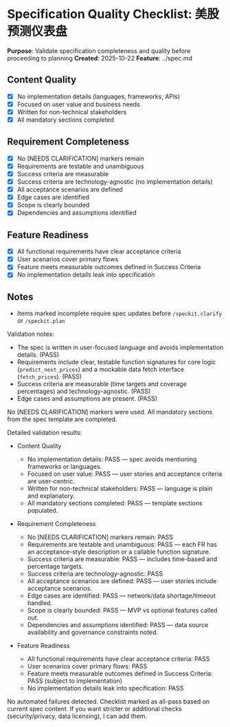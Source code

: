 # Specification Quality Checklist: 美股预测仪表盘

**Purpose**: Validate specification completeness and quality before proceeding to planning
**Created**: 2025-10-22
**Feature**: ../spec.md

## Content Quality

- [x] No implementation details (languages, frameworks, APIs)
- [x] Focused on user value and business needs
- [x] Written for non-technical stakeholders
- [x] All mandatory sections completed

## Requirement Completeness

- [x] No [NEEDS CLARIFICATION] markers remain
- [x] Requirements are testable and unambiguous
- [x] Success criteria are measurable
- [x] Success criteria are technology-agnostic (no implementation details)
- [x] All acceptance scenarios are defined
- [x] Edge cases are identified
- [x] Scope is clearly bounded
- [x] Dependencies and assumptions identified

## Feature Readiness

- [x] All functional requirements have clear acceptance criteria
- [x] User scenarios cover primary flows
- [x] Feature meets measurable outcomes defined in Success Criteria
- [x] No implementation details leak into specification

## Notes

- Items marked incomplete require spec updates before `/speckit.clarify` or `/speckit.plan`

Validation notes:

- The spec is written in user-focused language and avoids implementation details. (PASS)
- Requirements include clear, testable function signatures for core logic (`predict_next_prices`) and a mockable data fetch interface (`fetch_prices`). (PASS)
- Success criteria are measurable (time targets and coverage percentages) and technology-agnostic. (PASS)
- Edge cases and assumptions are present. (PASS)

No [NEEDS CLARIFICATION] markers were used. All mandatory sections from the spec template are completed.

Detailed validation results:

- Content Quality

  - No implementation details: PASS — spec avoids mentioning frameworks or languages.
  - Focused on user value: PASS — user stories and acceptance criteria are user-centric.
  - Written for non-technical stakeholders: PASS — language is plain and explanatory.
  - All mandatory sections completed: PASS — template sections populated.

- Requirement Completeness

  - No [NEEDS CLARIFICATION] markers remain: PASS
  - Requirements are testable and unambiguous: PASS — each FR has an acceptance-style description or a callable function signature.
  - Success criteria are measurable: PASS — includes time-based and percentage targets.
  - Success criteria are technology-agnostic: PASS
  - All acceptance scenarios are defined: PASS — user stories include acceptance scenarios.
  - Edge cases are identified: PASS — network/data shortage/timeout handled.
  - Scope is clearly bounded: PASS — MVP vs optional features called out.
  - Dependencies and assumptions identified: PASS — data source availability and governance constraints noted.

- Feature Readiness
  - All functional requirements have clear acceptance criteria: PASS
  - User scenarios cover primary flows: PASS
  - Feature meets measurable outcomes defined in Success Criteria: PASS (subject to implementation)
  - No implementation details leak into specification: PASS

No automated failures detected. Checklist marked as all-pass based on current spec content. If you want stricter or additional checks (security/privacy, data licensing), I can add them.
